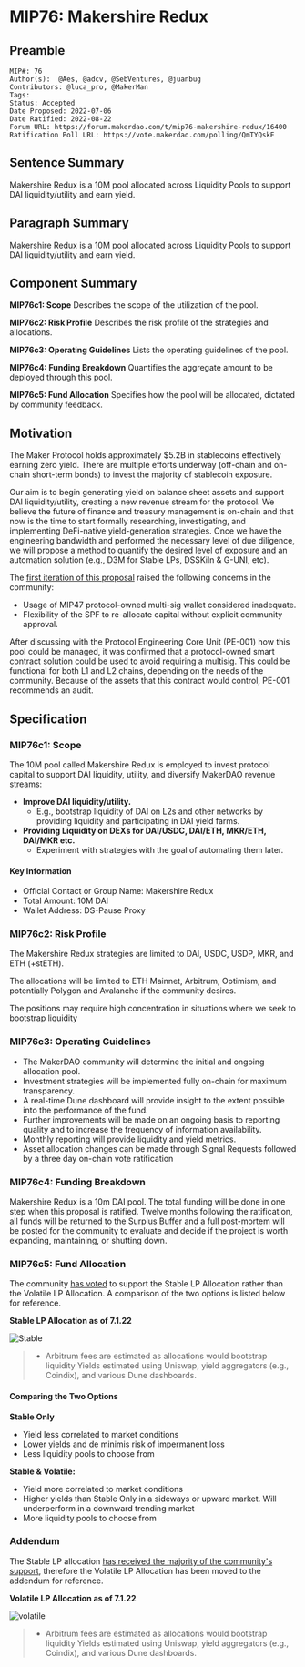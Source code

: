 # MIP76: Makershire Redux

## Preamble

```
MIP#: 76
Author(s):  @Aes, @adcv, @SebVentures, @juanbug
Contributors: @luca_pro, @MakerMan 
Tags:
Status: Accepted
Date Proposed: 2022-07-06
Date Ratified: 2022-08-22
Forum URL: https://forum.makerdao.com/t/mip76-makershire-redux/16400
Ratification Poll URL: https://vote.makerdao.com/polling/QmTYQskE
```

## Sentence Summary

Makershire Redux is a 10M pool allocated across Liquidity Pools to support DAI liquidity/utility and earn yield.

## Paragraph Summary

Makershire Redux is a 10M pool allocated across Liquidity Pools to support DAI liquidity/utility and earn yield.

## Component Summary

**MIP76c1: Scope**
Describes the scope of the utilization of the pool.

**MIP76c2: Risk Profile**
Describes the risk profile of the strategies and allocations.

**MIP76c3: Operating Guidelines**
Lists the operating guidelines of the pool.

**MIP76c4: Funding Breakdown**
Quantifies the aggregate amount to be deployed through this pool.

**MIP76c5: Fund Allocation**
Specifies how the pool will be allocated, dictated by community feedback.

## Motivation

The Maker Protocol holds approximately $5.2B in stablecoins effectively earning zero yield. There are multiple efforts underway (off-chain and on-chain short-term bonds) to invest the majority of stablecoin exposure. 

Our aim is to begin generating yield on balance sheet assets and support DAI liquidity/utility, creating a new revenue stream for the protocol. We believe the future of finance and treasury management is on-chain and that now is the time to start formally researching, investigating, and implementing DeFi-native yield-generation strategies. Once we have the engineering bandwidth and performed the necessary level of due diligence, we will propose a method to quantify the desired level of exposure and an automation solution (e.g., D3M for Stable LPs, DSSKiln & G-UNI, etc).

The [first iteration of this proposal](https://forum.makerdao.com/t/mip55c3-sp4-adding-a-special-purpose-fund-makershire-hathaway/14643) raised the following concerns in the community:

- Usage of MIP47 protocol-owned multi-sig wallet considered inadequate.
- Flexibility of the SPF to re-allocate capital without explicit community approval.

After discussing with the Protocol Engineering Core Unit (PE-001) how this pool could be managed, it was confirmed that a protocol-owned smart contract solution could be used to avoid requiring a multisig. This could be functional for both L1 and L2 chains, depending on the needs of the community. Because of the assets that this contract would control, PE-001 recommends an audit.

## Specification

### MIP76c1: Scope

The 10M pool called Makershire Redux is employed to invest protocol capital to support DAI liquidity, utility, and diversify MakerDAO revenue streams:

- **Improve DAI liquidity/utility.**
  - E.g., bootstrap liquidity of DAI on L2s and other networks by providing liquidity and participating in DAI yield farms.
- **Providing Liquidity on DEXs for DAI/USDC, DAI/ETH, MKR/ETH, DAI/MKR etc.**
  - Experiment with strategies with the goal of automating them later.

#### Key Information

- Official Contact or Group Name: Makershire Redux
- Total Amount: 10M DAI
- Wallet Address: DS-Pause Proxy

### MIP76c2: Risk Profile

The Makershire Redux strategies are limited to DAI, USDC, USDP, MKR, and ETH (+stETH).

The allocations will be limited to ETH Mainnet, Arbitrum, Optimism, and potentially Polygon and Avalanche if the community desires.

The positions may require high concentration in situations where we seek to bootstrap liquidity

### MIP76c3: Operating Guidelines

- The MakerDAO community will determine the initial and ongoing allocation pool.
- Investment strategies will be implemented fully on-chain for maximum transparency.
- A real-time Dune dashboard will provide insight to the extent possible into the performance of the fund.
- Further improvements will be made on an ongoing basis to reporting quality and to increase the frequency of information availability.
- Monthly reporting will provide liquidity and yield metrics.
- Asset allocation changes can be made through Signal Requests followed by a three day on-chain vote ratification

### MIP76c4: Funding Breakdown

Makershire Redux is a 10m DAI pool. The total funding will be done in one step when this proposal is ratified. Twelve months following the ratification, all funds will be returned to the Surplus Buffer and a full post-mortem will be posted for the community to evaluate and decide if the project is worth expanding, maintaining, or shutting down.

### MIP76c5: Fund Allocation

The community [has voted](https://forum.makerdao.com/t/mip76-makershire-redux/16400/2) to support the Stable LP Allocation rather than the Volatile LP Allocation. A comparison of the two options is listed below for reference. 

**Stable LP Allocation as of 7.1.22**

![Stable](https://github.com/makerdao/mips/blob/master/MIP76/stable_lp.png)

> * Arbitrum fees are estimated as allocations would bootstrap liquidity
>   Yields estimated using Uniswap, yield aggregators (e.g., Coindix), and various Dune dashboards.

#### Comparing the Two Options

**Stable Only**

- Yield less correlated to market conditions
- Lower yields and de minimis risk of impermanent loss
- Less liquidity pools to choose from

**Stable & Volatile:** 

- Yield more correlated to market conditions
- Higher yields than Stable Only in a sideways or upward market. Will underperform in a downward trending market
- More liquidity pools to choose from

### Addendum

The Stable LP allocation [has received the majority of the community's support](https://forum.makerdao.com/t/mip76-makershire-redux/16400/2), therefore the Volatile LP Allocation has been moved to the addendum for reference. 

**Volatile LP Allocation as of 7.1.22**

![volatile](https://github.com/makerdao/mips/blob/master/MIP76/volatile_lp.png)

> * Arbitrum fees are estimated as allocations would bootstrap liquidity
>   Yields estimated using Uniswap, yield aggregators (e.g., Coindix), and various Dune dashboards.
